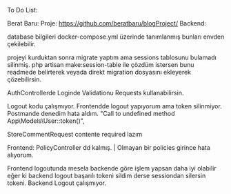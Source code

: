 To Do List:

<!-- 1. vendor node_modules gibi klasörlerdeki kodların kaldırılması gerekiyor. bunların repo'ya yollanmaması gerekiyor.//ok
2. mysql_data'nında yollanmaması lazım. //ok
3. request validation kullanılacak. //ok
4. 'berat123@gmail.com' bu tarz statik şeyler olmamalı. env üzerinden config'den alınmalı. //done using packages
5. policies tek key ile tek satır policy gelmeli. //ok-->
<!-- 6. api'deki response yapısının düzenlenmesi gerekiyor. bunun için bir response class'ı oluşturulabilir. //ok, might check later though
7. kategori verileri db'den fe'den direk alınıyor. ???
8. 
Http::withHeaders(['Authorization' => session('api_token')])
->post(env('API_URL') . "/api/posts/{$postId}/comments", $request->all());
bu kod çok tekrar ediliyor. bunun yerine bir fonksiyon yazılabilir.
 9. bir çok gereksiz yorum satırları bulunuyor. bunlar kaldırılmalı. //ok
10. http://api_nginx/api/login -> api_nginx env üzerinden config'den belirtilen değer gelmeli. //ok -->

Berat Baru:
Proje: https://github.com/beratbaru/blogProject/
Backend:

database bilgileri docker-compose.yml üzerinde tanımlanmış bunları envden çekilebilir.

<!-- projeyi kurduktan sonra içine girince var/www den başlıyor dockerfilede workdiri düzeltebilirmisin? (Aynısı Frontenddede var)

projeyi kurarken storage klasöründe framework klasörünü silmişsin bundan kaynaklı projeyi kurarken hata aldım. (Aynısı Frontenddede var) -->

projeyi kurduktan sonra migrate yaptım ama sessions tablosunu bulamadı silinmiş. php artisan make:session-table ile çözdüm istersen bunu readmede belirterek veyada direkt migration dosyasını ekleyerek çözebilirsin.

<!-- bir önceki revizelerdeki 6. maddedeki response yapısı hepsine uyarlanmamış. AuthControllerde, PolicyControllerde, ProfileControllerde. -->

AuthControllerde Loginde Validationu Requests kullanabilirsin.


Logout kodu çalışmıyor. Frontendde logout yapıyorum ama token silinmiyor. Postmande denedim hata aldım. "Call to undefined method App\\Models\\User::token()",

StoreCommentRequest contente required lazım


Frontend:
PolicyController dd kalmış. | Olmayan bir policies girince hata alıyorum.

Frontend logoutunda mesela backende göre işlem yapsan daha iyi olabilir eğer ki backend logout başarılı tokeni sildim derse sessiondan silersin tokeni. Backend Logout çalışmıyor.